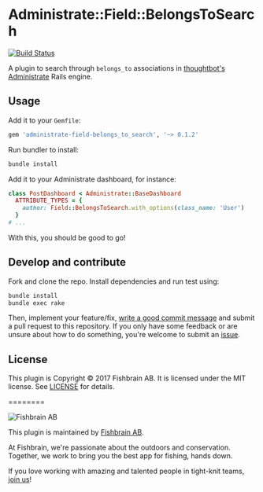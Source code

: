 # Administrate::Field::BelongsToSearch

[![Build Status](https://travis-ci.org/fishbrain/administrate-field-belongs_to_search.svg?branch=master)](https://travis-ci.org/fishbrain/administrate-field-belongs_to_search)

A plugin to search through `belongs_to` associations in [thoughtbot's Administrate](https://github.com/thoughtbot/administrate) Rails engine.

## Usage

Add it to your `Gemfile`:

```ruby
gem 'administrate-field-belongs_to_search', '~> 0.1.2'
```

Run bundler to install:

```sh
bundle install
```

Add it to your Administrate dashboard, for instance:

```ruby
class PostDashboard < Administrate::BaseDashboard
  ATTRIBUTE_TYPES = {
    author: Field::BelongsToSearch.with_options(class_name: 'User')
  }
# ...
```

With this, you should be good to go!

## Develop and contribute

Fork and clone the repo. Install dependencies and run test using:

```sh
bundle install
bundle exec rake
```

Then, implement your feature/fix, [write a good commit message](http://tbaggery.com/2008/04/19/a-note-about-git-commit-messages.html)
and submit a pull request to this repository. If you only have some feedback or are unsure about how to do something, you're welcome to
submit an [issue](https://github.com/fishbrain/administrate-field-belongs_to_search/issues/new).

## License

This plugin is Copyright © 2017 Fishbrain AB. It is licensed under the MIT license. See [LICENSE](LICENSE) for details.

========

![Fishbrain AB](http://i.imgur.com/wOMiqE8.png)

This plugin is maintained by [Fishbrain AB](https://fishbrain.com).

At Fishbrain, we're passionate about the outdoors and conservation. Together, we work to bring you the best app for fishing, hands down.

If you love working with amazing and talented people in tight-knit teams, [join us](https://fishbrain.com/jobs/)!
